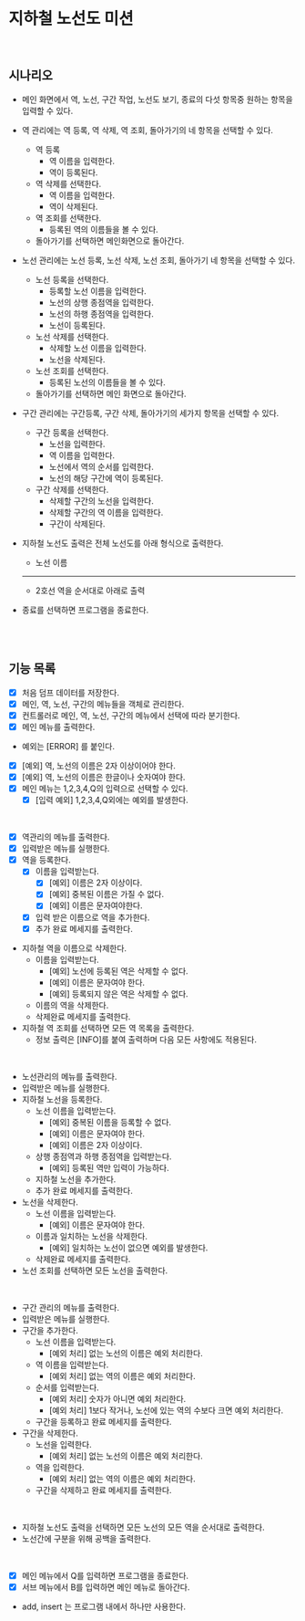 # 지하철 노선도 미션

<br>

## 시나리오
- 메인 화면에서 역, 노선, 구간 작업, 노선도 보기, 종료의 다섯 항목중 원하는 항목을 입력할 수 있다.

- 역 관리에는 역 등록, 역 삭제, 역 조회, 돌아가기의 네 항목을 선택할 수 있다.
  - 역 등록
    - 역 이름을 입력한다.
    - 역이 등록된다.
  - 역 삭제를 선택한다.
    - 역 이름을 입력한다.
    - 역이 삭제된다.
  - 역 조회를 선택한다.
    - 등록된 역의 이름들을 볼 수 있다.
  - 돌아가기를 선택하면 메인화면으로 돌아간다.
- 노선 관리에는 노선 등록, 노선 삭제, 노선 조회, 돌아가기 네 항목을 선택할 수 있다.
  - 노선 등록을 선택한다.
    - 등록할 노선 이름을 입력한다.
    - 노선의 상행 종점역을 입력한다.
    - 노선의 하행 종점역을 입력한다.
    - 노선이 등록된다.
  - 노선 삭제를 선택한다.
    - 삭제할 노선 이름을 입력한다.
    - 노선을 삭제된다.
  - 노선 조회를 선택한다.
    - 등록된 노선의 이름들을 볼 수 있다.
  - 돌아가기를 선택하면 메인 화면으로 돌아간다.
- 구간 관리에는 구간등록, 구간 삭제, 돌아가기의 세가지 항목을 선택할 수 있다.
  - 구간 등록을 선택한다.
    - 노선을 입력한다.
    - 역 이름을 입력한다.
    - 노선에서 역의 순서를 입력한다.
    - 노선의 해당 구간에 역이 등록된다.
  - 구간 삭제를 선택한다.
    - 삭제할 구간의 노선을 입력한다.
    - 삭제할 구간의 역 이름을 입력한다.
    - 구간이 삭제된다.
- 지하철 노선도 출력은 전체 노선도를 아래 형식으로 출력한다.
  - 노선 이름
  - ---
  - 2호선 역을 순서대로 아래로 출력
- 종료를 선택하면 프로그램을 종료한다.

<br>
<br>


## 기능 목록
- [x] 처음 덤프 데이터를 저장한다.
- [x] 메인, 역, 노선, 구간의 메뉴들을 객체로 관리한다.
- [x] 컨트롤러로 메인, 역, 노선, 구간의 메뉴에서 선택에 따라 분기한다.
- [x] 메인 메뉴를 출력한다.
- 예외는 [ERROR] 를 붙인다.
- [x] [예외] 역, 노선의 이름은 2자 이상이어야 한다.
- [x] [예외] 역, 노선의 이름은 한글이나 숫자여야 한다.
- [x] 메인 메뉴는 1,2,3,4,Q의 입력으로 선택할 수 있다.
  - [x] [입력 예외] 1,2,3,4,Q외에는 예외를 발생한다.

<br>

-[x] 역관리의 메뉴를 출력한다.
-[x] 입력받은 메뉴를 실행한다.
-[x] 역을 등록한다.
  -[x] 이름을 입력받는다.
    -[x] [예외] 이름은 2자 이상이다.
    -[x] [예외] 중복된 이름은 가질 수 없다.
    -[x] [예외] 이름은 문자여야한다.
  -[x] 입력 받은 이름으로 역을 추가한다.
  -[x] 추가 완료 메세지를 출력한다.
- 지하철 역을 이름으로 삭제한다.
  - 이름을 입력받는다.
    - [예외] 노선에 등록된 역은 삭제할 수 없다.
    - [예외] 이름은 문자여야 한다.
    - [예외] 등록되지 않은 역은 삭제할 수 없다.
  - 이름의 역을 삭제한다.
  - 삭제완료 메세지를 출력한다.
- 지하철 역 조회를 선택하면 모든 역 목록을 출력한다.
  - 정보 출력은 [INFO]를 붙여 출력하며 다음 모든 사항에도 적용된다.

<br>

- 노선관리의 메뉴를 출력한다.
- 입력받은 메뉴를 실행한다.
- 지하철 노선을 등록한다. 
  - 노선 이름을 입력받는다.
    - [예외] 중복된 이름을 등록할 수 없다.
    - [예외] 이름은 문자여야 한다.
    - [예외] 이름은 2자 이상이다.
  - 상행 종점역과 하행 종점역을 입력받는다.
    - [예외] 등록된 역만 입력이 가능하다.
  - 지하철 노선을 추가한다.
  - 추가 완료 메세지를 출력한다.
- 노선을 삭제한다.
  - 노선 이름을 입력받는다.
    - [예외] 이름은 문자여야 한다.
  - 이름과 일치하는 노선을 삭제한다.
    - [예외] 일치하는 노선이 없으면 예외를 발생한다.
  - 삭제완료 메세지를 출력한다.
- 노선 조회를 선택하면 모든 노선을 출력한다.

<br>

- 구간 관리의 메뉴를 출력한다.
- 입력받은 메뉴를 실행한다.
- 구간을 추가한다.
  - 노선 이름을 입력받는다.
    - [예외 처리] 없는 노선의 이름은 예외 처리한다.
  - 역 이름을 입력받는다.
    - [예외 처리] 없는 역의 이름은 예외 처리한다.
  - 순서를 입력받는다.
    - [예외 처리] 숫자가 아니면 예외 처리한다.
    - [예외 처리] 1보다 작거나, 노선에 있는 역의 수보다 크면 예외 처리한다.
  - 구간을 등록하고 완료 메세지를 출력한다.
- 구간을 삭제한다.
  - 노선을 입력한다.
    - [예외 처리] 없는 노선의 이름은 예외 처리한다.
  - 역을 입력한다.
    - [예외 처리] 없는 역의 이름은 예외 처리한다.
  - 구간을 삭제하고 완료 메세지를 출력한다.
  
<br>

- 지하철 노선도 출력을 선택하면 모든 노선의 모든 역을 순서대로 출력한다.
- 노선간에 구분을 위해 공백을 출력한다.

<br>

-[x] 메인 메뉴에서 Q를 입력하면 프로그램을 종료한다.
-[x] 서브 메뉴에서 B를 입력하면 메인 메뉴로 돌아간다.
- add, insert 는 프로그램 내에서 하나만 사용한다.

